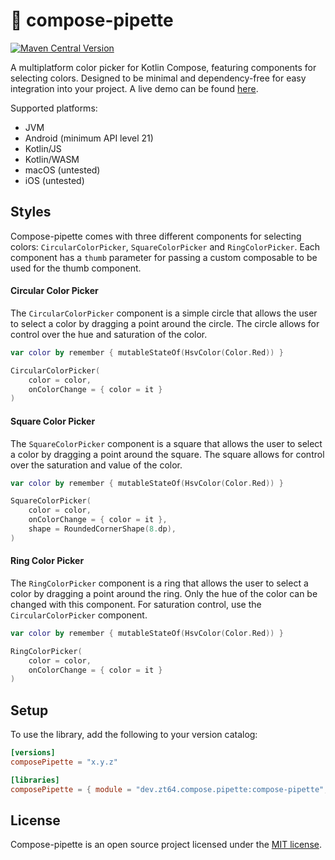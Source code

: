 # 🎨 compose-pipette

[![Maven Central Version](https://img.shields.io/maven-central/v/dev.zt64.compose.pipette/compose-pipette)](https://central.sonatype.com/artifact/dev.zt64.compose.pipette/compose-pipette)

A multiplatform color picker for Kotlin Compose, featuring components for selecting colors. Designed to be minimal and
dependency-free for easy integration into your project. A live demo can be
found [here](https://zt64.github.io/compose-pipette/).

Supported platforms:

- JVM
- Android (minimum API level 21)
- Kotlin/JS
- Kotlin/WASM
- macOS (untested)
- iOS (untested)

## Styles

Compose-pipette comes with three different components for selecting colors: `CircularColorPicker`, `SquareColorPicker`
and `RingColorPicker`. Each component has a `thumb` parameter for passing a custom composable to be used for the thumb
component.

#### Circular Color Picker

The `CircularColorPicker` component is a simple circle that allows the user to select a color by dragging a point around
the
circle. The circle allows for control over the hue and saturation of the color.

```kotlin
var color by remember { mutableStateOf(HsvColor(Color.Red)) }

CircularColorPicker(
    color = color,
    onColorChange = { color = it }
)
```

#### Square Color Picker

The `SquareColorPicker` component is a square that allows the user to select a color by dragging a point around the
square.
The square allows for control over the saturation and value of the color.

```kotlin
var color by remember { mutableStateOf(HsvColor(Color.Red)) }

SquareColorPicker(
    color = color,
    onColorChange = { color = it },
    shape = RoundedCornerShape(8.dp),
)
```

#### Ring Color Picker

The `RingColorPicker` component is a ring that allows the user to select a color by dragging a point around the ring.
Only the hue of the color can be changed with this component. For saturation control, use the `CircularColorPicker`
component.

```kotlin
var color by remember { mutableStateOf(HsvColor(Color.Red)) }

RingColorPicker(
    color = color,
    onColorChange = { color = it }
)
```

## Setup

To use the library, add the following to your version catalog:

```toml
[versions]
composePipette = "x.y.z"

[libraries]
composePipette = { module = "dev.zt64.compose.pipette:compose-pipette", version.ref = "composePipette" }
```

## License

Compose-pipette is an open source project licensed under the [MIT license](LICENSE).